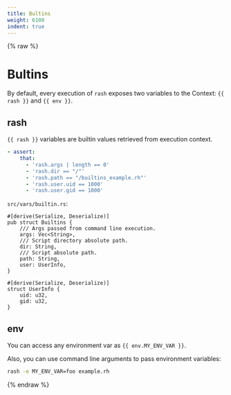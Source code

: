 ```yaml
---
title: Bultins
weight: 6100
indent: true
---
```


{% raw %}
# Bultins

By default, every execution of `rash` exposes two variables to the Context: `{{ rash }}` and
`{{ env }}`.

## rash

`{{ rash }}` variables are builtin values retrieved from execution context.

```yaml
- assert:
    that:
      - 'rash.args | length == 0'
      - 'rash.dir == "/"'
      - 'rash.path == "/builtins_example.rh"'
      - 'rash.user.uid == 1000'
      - 'rash.user.gid == 1000'
```

`src/vars/builtin.rs`:

```rust,no_run,noplaypen
#[derive(Serialize, Deserialize)]
pub struct Builtins {
    /// Args passed from command line execution.
    args: Vec<String>,
    /// Script directory absolute path.
    dir: String,
    /// Script absolute path.
    path: String,
    user: UserInfo,
}

#[derive(Serialize, Deserialize)]
struct UserInfo {
    uid: u32,
    gid: u32,
}
```

## env

You can access any environment var as `{{ env.MY_ENV_VAR }}`.

Also, you can use command line arguments to pass environment variables:

```bash
rash -e MY_ENV_VAR=foo example.rh
```
{% endraw %}